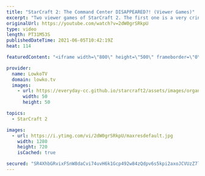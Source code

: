 ```yaml
---
title: "StarCraft 2: The Command Center DISAPPEARED?! (Viewer Games)"
excerpt: "Two viewer games of StarCraft 2. The first one is a very cringy Terran versus Protoss between two players in Silver/Bronze League. The second is a Terran versus Protoss in Platinum League that starts off with both players cheesing each other.  Support my work on Patreon: http://www.patreon.com/lowkotv"
originalUrl: https://youtube.com/watch?v=2dW0grSRkpU
type: video
length: PT31M53S
publishedDateTime: 2021-06-05T10:42:19Z
heat: 114

featuredContent: "<iframe width=\"800\" height=\"500\" frameborder=\"0\" src=\"https://www.youtube.com/embed/2dW0grSRkpU\" allow=\"accelerometer; autoplay; encrypted-media; gyroscope; picture-in-picture\" allowfullscreen></iframe>"

provider:
  name: LowkoTV
  domain: lowko.tv
  images:
    - url: https://everyday-cc.github.io/starcraft2/assets/images/organizations/lowko.tv-50x50.jpg
      width: 50
      height: 50

topics:
  - StarCraft 2

images:
  - url: https://i.ytimg.com/vi/2dW0grSRkpU/maxresdefault.jpg
    width: 1280
    height: 720
    isCached: true

secured: "SR4XhbGRvixFSnW8daCvi74uvH6k1Gcp492w84zQdpv6s5kpi2axoJCVUzZ7ly76IOb7A/eJFUoQt1Prm75joBiETHdbsd5G22nVy7z3OcItbZ6fGHdbfFYXK20s5+f0Fs1Offx9hofEHUv1lNWYgqwewJeuNJBMegXphoIRNeRDIMSeW1sRHk3JLiyQwe9HWR0Yy5/l33dqBeABOaDxNb5qpwrZBXq7RJcqqmZVnJif7wBOXGcVc9YFLItWmotvKlVAtPCIje2FeVJApCxg/ZgyOYTH4vwz7QpPZmdhLuC8Y3rvbi5tvTXJhZFtMZ8GSv2ZKQt1ibpwC7ttkTb1xsQzRROdcYMnDDPgFAZIATcYH4WgZkpquUHbH7OmO+BdFWf7Mu8bR8/Hthus8gUaGfmwhOhjD5EoU3JmF4uaZ98=;iT60apeR+kcYd1Ysvw4iYg=="
---
```


